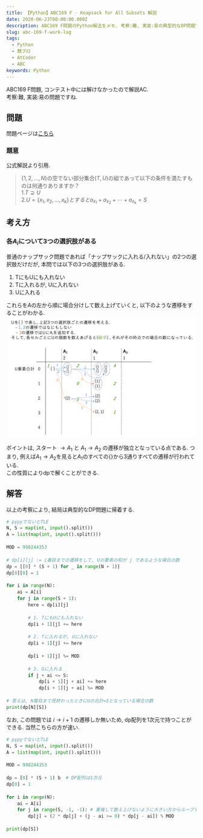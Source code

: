 ```yaml
---
title: 【Python】ABC169 F - Knapsack for All Subsets 解説
date: 2020-06-23T00:00:00.000Z
description: ABC169 F問題のPython解法をメモ. 考察:難, 実装:易の典型的なDP問題ですね.
slug: abc-169-f-work-log
tags: 
  - Python
  - 競プロ
  - AtCoder
  - ABC
keywords: Python
---
```


ABC169 F問題, コンテスト中には解けなかったので解説AC.  
考察:難, 実装:易の問題ですね.

## 問題
問題ページは[こちら](https://atcoder.jp/contests/abc169/tasks/abc169_f)

### 題意
公式解説より引用.
>$\{1, 2,...,N\}$の空でない部分集合$(T, U)$の組であって以下の条件を満たすものは何通りありますか？  
>$1. T\supseteq U$  
>$2. U=\{x_1, x_2,...,x_k\}とするとa_{x_1}+a_{x_2}+\cdots+a_{x_k}=S$

## 考え方
### 各$A_i$について3つの選択肢がある
普通のナップサック問題であれば「ナップサックに入れる/入れない」の2つの選択肢だけだが, 本問では以下の3つの選択肢がある.
1. TにもUにも入れない  
2. Tに入れるが, Uに入れない
3. Uに入れる

これらを$A$の左から順に場合分けして数え上げていくと, 以下のような遷移をすることがわかる.
![ABC169-F_kaisetsu](ABC169-F.png)

ポイントは, スタート $\rightarrow A_1$ と $A_1 \rightarrow A_2$ の遷移が独立となっている点である. つまり, 例えば$A_1 \rightarrow A_2$を見ると$A_1$のすべての$\{\}$から3通りすべての遷移が行われている.  
この性質によりdpで解くことができる.


## 解答
以上の考察により, 結局は典型的なDP問題に帰着する.

```python
# pypyでないとTLE
N, S = map(int, input().split())
A = list(map(int, input().split()))

MOD = 998244353

# dp[i][j] := i番目までの遷移をして, Uの要素の和が j であるような場合の数
dp = [[0] * (S + 1) for _ in range(N + 1)]
dp[0][0] = 1

for i in range(N):
    ai = A[i]
    for j in range(S + 1):
        here = dp[i][j]

        # 1. TにもUにも入れない
        dp[i + 1][j] += here

        # 2. Tに入れるが, Uに入れない
        dp[i + 1][j] += here

        dp[i + 1][j] %= MOD

        # 3. Uに入れる
        if j + ai <= S:
            dp[i + 1][j + ai] += here
            dp[i + 1][j + ai] %= MOD

# 答えは, N番目まで見終わったときにUの合計=Sとなっている場合の数
print(dp[N][S])
```

なお, この問題では $i\rightarrow i+1$ の遷移しか無いため, dp配列を1次元で持つことができる.  当然こちらの方が速い.
```python
# pypyでないとTLE
N, S = map(int, input().split())
A = list(map(int, input().split()))

MOD = 998244353

dp = [0] * (S + 1) b  # DP配列は1次元
dp[0] = 1

for i in range(N):
    ai = A[i]
    for j in range(S, -1, -1): # 重複して数え上げないように大きい方からループする
        dp[j] = (2 * dp[j] + (j - ai >= 0) * dp[j - ai]) % MOD
 
print(dp[S])
```